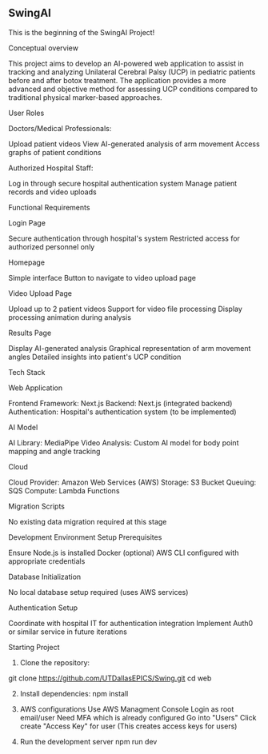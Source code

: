 ## SwingAI

This is the beginning of the SwingAI Project! 

Conceptual overview

This project aims to develop an AI-powered web application to assist in tracking and analyzing Unilateral Cerebral Palsy (UCP) in pediatric patients before and after botox treatment. The application provides a more advanced and objective method for assessing UCP conditions compared to traditional physical marker-based approaches.

User Roles

Doctors/Medical Professionals:

Upload patient videos
View AI-generated analysis of arm movement
Access graphs of patient conditions

Authorized Hospital Staff:

Log in through secure hospital authentication system
Manage patient records and video uploads

Functional Requirements

Login Page

Secure authentication through hospital's system
Restricted access for authorized personnel only

Homepage

Simple interface
Button to navigate to video upload page

Video Upload Page

Upload up to 2 patient videos
Support for video file processing
Display processing animation during analysis

Results Page

Display AI-generated analysis
Graphical representation of arm movement angles
Detailed insights into patient's UCP condition

Tech Stack

Web Application

Frontend Framework: Next.js
Backend: Next.js (integrated backend)
Authentication: Hospital's authentication system (to be implemented)

AI Model

AI Library: MediaPipe
Video Analysis: Custom AI model for body point mapping and angle tracking

Cloud

Cloud Provider: Amazon Web Services (AWS)
Storage: S3 Bucket
Queuing: SQS
Compute: Lambda Functions

Migration Scripts

No existing data migration required at this stage

Development Environment Setup
Prerequisites

Ensure Node.js is installed
Docker (optional)
AWS CLI configured with appropriate credentials

Database Initialization

No local database setup required (uses AWS services)

Authentication Setup

Coordinate with hospital IT for authentication integration
Implement Auth0 or similar service in future iterations

Starting Project

1. Clone the repository:

git clone https://github.com/UTDallasEPICS/Swing.git
cd web

2. Install dependencies:
npm install

3. AWS configurations
Use AWS Managment Console
Login as root email/user
Need MFA which is already configured
Go into "Users"
Click create "Access Key" for user (This creates access keys for users)

5. Run the development server
npm run dev
